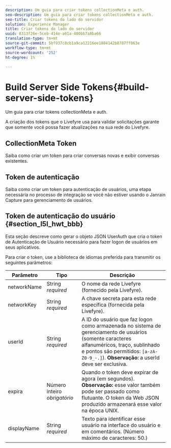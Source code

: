 ```yaml
---
description: Um guia para criar tokens collectionMeta e auth.
seo-description: Um guia para criar tokens collectionMeta e auth.
seo-title: Criar tokens do lado do servidor
solution: Experience Manager
title: Criar tokens do lado do servidor
uuid: 8313f26e-5ceb-414e-a61a-480bb7a8ba66
translation-type: tm+mt
source-git-commit: 5bf937c8cb1a9ca12216ee1884142b8787ff063e
workflow-type: tm+mt
source-wordcount: '252'
ht-degree: 1%

---
```



# Build Server Side Tokens{#build-server-side-tokens}

Um guia para criar tokens collectionMeta e auth.

A criação dos tokens que o Livefyre usa para validar solicitações garante que somente você possa fazer atualizações na sua rede do Livefyre.

## CollectionMeta Token

Saiba como criar um token para criar conversas novas e exibir conversas existentes.

## Token de autenticação

Saiba como criar um token para autenticação de usuários, uma etapa necessária no processo de integração se você não estiver usando o Janrain Capture para gerenciamento de usuários.

## Token de autenticação do usuário {#section_l5l_hwt_bbb}

Esta seção descreve como gerar o objeto JSON UserAuth que cria o token de Autenticação de Usuário necessário para fazer logon de usuários em seus aplicativos.

Para criar o token, use a biblioteca de idiomas preferida para transmitir os seguintes parâmetros:

| Parâmetro | Tipo | Descrição |
|---|---|---|
| networkName | String *required* | O nome da rede Livefyre (fornecido pela Livefyre). |
| networkKey | String *required* | A chave secreta para esta rede específica (fornecida pela Livefyre). |
| userId | String *required* | A ID do usuário que faz logon como armazenada no sistema de gerenciamento de usuários (somente caracteres alfanuméricos, traço, sublinhado e pontos são permitidos: `[a-zA-Z0-9_-.]`). **Observação:** a userId deve ser exclusiva. |
| expira | Número inteiro *obrigatório* | Quando o token deve expirar de agora (em segundos). **Observação:** esse valor também pode ser passado como flutuante. O token da Web JSON produzido armazenará esse valor na época UNIX. |
| displayName | String *required* | Texto para identificar esse usuário na interface do usuário e em comentários. (Número máximo de caracteres: 50.) |


